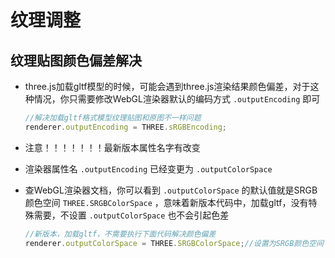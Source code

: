 # 纹理调整

## 纹理贴图颜色偏差解决

+ three.js加载gltf模型的时候，可能会遇到three.js渲染结果颜色偏差，对于这种情况，你只需要修改WebGL渲染器默认的编码方式 `.outputEncoding` 即可

  ```js
  //解决加载gltf格式模型纹理贴图和原图不一样问题
  renderer.outputEncoding = THREE.sRGBEncoding;
  ```

+ 注意！！！！！！！最新版本属性名字有改变
+ 渲染器属性名 `.outputEncoding` 已经变更为 `.outputColorSpace`

+ 查WebGL渲染器文档，你可以看到 `.outputColorSpace` 的默认值就是SRGB颜色空间 `THREE.SRGBColorSpace` ，意味着新版本代码中，加载gltf，没有特殊需要，不设置 `.outputColorSpace` 也不会引起色差

  ```js
  //新版本，加载gltf，不需要执行下面代码解决颜色偏差
  renderer.outputColorSpace = THREE.SRGBColorSpace;//设置为SRGB颜色空间
  ```
